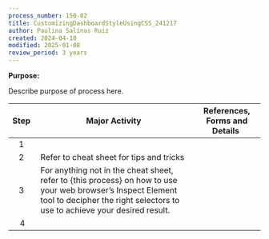```yaml
---
process_number: 150-02
title: CustomizingDashboardStyleUsingCSS_241217
author: Paulina Salinas Ruiz
created: 2024-04-10
modified: 2025-01-08
review_period: 3 years
---
```


**Purpose:**

Describe purpose of process here.

| **Step**  | **Major Activity**  | **References, Forms and Details**  |
|:--:|----|----|
| 1  |  |  |
| 2  | Refer to cheat sheet for tips and tricks |  |
| 3  | For anything not in the cheat sheet, refer to {this process} on how to use your web browser’s Inspect Element tool to decipher the right selectors to use to achieve your desired result. |  |
| 4 |  |  |
